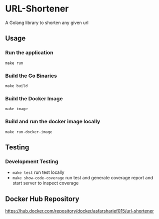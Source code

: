 # URL-Shortener
A Golang library to shorten any given url

## Usage

### Run the application
```
make run
```
### Build the Go Binaries
```
make build
```
### Build the Docker Image
```
make image
```
### Build and run the docker image locally
```
make run-docker-image
```

## Testing

### Development Testing
- `make test` run test locally 
- `make show-code-coverage` run test and generate coverage report and start server to inspect coverage 

## Docker Hub Repository 
https://hub.docker.com/repository/docker/asfarsharief015/url-shortener

